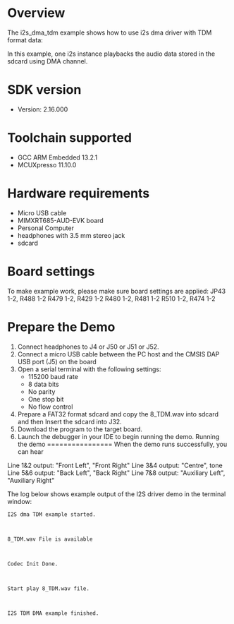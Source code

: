 Overview
========
The i2s_dma_tdm example shows how to use i2s dma driver with TDM format data:

In this example, one i2s instance playbacks the audio data stored in the sdcard using DMA channel.

SDK version
===========
- Version: 2.16.000

Toolchain supported
===================
- GCC ARM Embedded  13.2.1
- MCUXpresso  11.10.0

Hardware requirements
=====================
- Micro USB cable
- MIMXRT685-AUD-EVK board
- Personal Computer
- headphones with 3.5 mm stereo jack
- sdcard

Board settings
==============
To make example work, please make sure board settings are applied:
  JP43 1-2, R488 1-2
  R479 1-2, R429 1-2
  R480 1-2, R481 1-2
  R510 1-2, R474 1-2

Prepare the Demo
================
1.  Connect headphones to J4 or J50 or J51 or J52.
2.  Connect a micro USB cable between the PC host and the CMSIS DAP USB port (J5) on the board
3.  Open a serial terminal with the following settings:
    - 115200 baud rate
    - 8 data bits
    - No parity
    - One stop bit
    - No flow control
4.  Prepare a FAT32 format sdcard and copy the 8_TDM.wav into sdcard and then Insert the sdcard into J32.
5.  Download the program to the target board.
6.  Launch the debugger in your IDE to begin running the demo.
Running the demo
================
When the demo runs successfully, you can hear

Line 1&2 output: "Front Left", "Front Right"
Line 3&4 output: "Centre", tone
Line 5&6 output: "Back Left", "Back Right"
Line 7&8 output: "Auxiliary Left", "Auxiliary Right"

The log below shows example output of the I2S driver demo in the terminal window:
~~~~~~~~~~~~~~~~~~~~~~~~~~~~~~~~~~~
I2S dma TDM example started.



8_TDM.wav File is available



Codec Init Done.



Start play 8_TDM.wav file.



I2S TDM DMA example finished.
~~~~~~~~~~~~~~~~~~~~~~~~~~~~~~~~~~~

